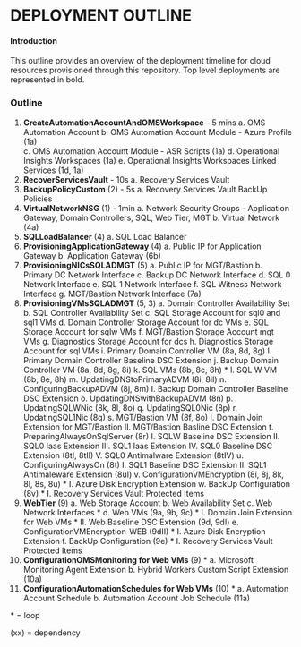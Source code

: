 # DEPLOYMENT OUTLINE

#### Introduction
This outline provides an overview of the deployment timeline for cloud resources provisioned through this repository. Top level deployments are represented in bold.

### Outline

1. **CreateAutomationAccountAndOMSWorkspace** - 5 mins
        a. OMS Automation Account
        b. OMS Automation Account Module - Azure Profile (1a)  
        c. OMS Automation Account Module - ASR Scripts (1a)
        d. Operational Insights Workspaces (1a)
        e. Operational Insights Workspaces Linked Services (1d, 1a)
2. **RecoverServicesVault** - 10s
        a. Recovery Services Vault
3. **BackupPolicyCustom** (2) - 5s
        a.  Recovery Services Vault BackUp Policies
4. **VirtualNetworkNSG** (1) - 1min
        a. Network Security Groups - Application Gateway, Domain Controllers, SQL, Web Tier, MGT
        b. Virtual Network (4a)
5. **SQLLoadBalancer** (4)
        a. SQL Load Balancer
6. **ProvisioningApplicationGateway** (4)
        a. Public IP for Application Gateway
        b. Application Gateway (6b)
7. **ProvisioningNICsSQLADMGT** (5)
        a. Public IP for MGT/Bastion
        b. Primary DC Network Interface
        c. Backup DC Network Interface
        d. SQL 0 Network Interface
        e. SQL 1 Network Interface
        f. SQL Witness Network Interface
        g. MGT/Bastion Network Interface (7a)
8. **ProvisioningVMsSQLADMGT** (5, 3)
        a. Domain Controller Availability Set
        b. SQL Controller Availability Set
        c. SQL Storage Account for sql0 and sql1 VMs
        d. Domain Controller Storage Account for dc VMs
        e. SQL Storage Account for sqlw VMs
        f. MGT/Bastion Storage Account mgt VMs
        g. Diagnostics Storage Account for dcs
        h. Diagnostics Storage Account for sql VMs
        i. Primary Domain Controller VM (8a, 8d, 8g)
            I. Primary Domain Controller Baseline DSC Extension
        j. Backup Domain Controller VM (8a, 8d, 8g, 8i)
        k. SQL VMs (8b, 8c, 8h) \*
        l. SQL W VM (8b, 8e, 8h)
        m. UpdatingDNStoPrimaryADVM (8i, 8iI)
        n. ConfiguringBackupADVM (8j, 8m)
          I. Backup Domain Controller Baseline DSC Extension
        o. UpdatingDNSwithBackupADVM (8n)
        p. UpdatingSQLWNic (8k, 8l, 8o)
        q. UpdatingSQL0Nic (8p)
        r. UpdatingSQL1Nic (8q)
        s. MGT/Bastion VM (8f, 8o)
          I. Domain Join Extension for MGT/Bastion
          II. MGT/Bastion Basline DSC Extension
        t. PreparingAlwaysOnSqlServer (8r)
          I. SQLW Baseline DSC Extension
          II. SQL0 Iaas Extension
          III. SQL1 Iaas Extension
          IV. SQL0 Baseline DSC Extension (8tI, 8tII)
          V. SQL0 Antimalware Extension (8tIV)
        u. ConfiguringAlwaysOn (8t)
          I. SQL1 Baseline DSC Extension
          II. SQL1 Antimaleware Extension (8uI)
        v. ConfigurationVMEncryption (8i, 8j, 8k, 8l, 8s, 8u) \*
          I. Azure Disk Encryption Extension
        w. BackUp Configuration (8v) \*
          I. Recovery Services Vault Protected Items
9. **WebTier** (9)
        a. Web Storage Account
        b. Web Availability Set
        c. Web Network Interfaces \*
        d. Web VMs (9a, 9b, 9c) \*
          I. Domain Join Extension for Web VMs \*
          II. Web Baseline DSC Extension (9d, 9dI)
        e. ConfigurationVMEncryption-WEB (9dII) \*
          I. Azure Disk Encryption Extension
        f. BackUp Configuration (9e) \*
          I. Recovery Services Vault Protected Items
10. **ConfigurationOMSMonitoring for Web VMs** (9) \*
        a. Microsoft Monitoring Agent Extension
        b. Hybrid Workers Custom Script Extension (10a)
11. **ConfigurationAutomationSchedules for Web VMs** (10) \*
        a. Automation Account Schedule
        b. Automation Account Job Schedule (11a)


  \* = loop

  (xx) = dependency                      
